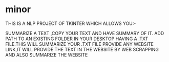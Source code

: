 # minor
THIS IS A NLP PROJECT OF TKINTER WHICH ALLOWS YOU:-

SUMMARIZE A TEXT ,COPY YOUR TEXT AND HAVE SUMMARY OF IT. ADD PATH TO AN EXISTING FOLDER IN YOUR DESKTOP HAVING A .TXT FILE.THIS WILL SUMMARIZE YOUR .TXT FILE PROVIDE ANY WEBSITE LINK,IT WILL PROVIDE THE TEXT IN THE WEBSITE BY WEB SCRAPPING AND ALSO SUMMARIZE THE WEBSITE
